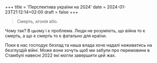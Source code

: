 +++
title = 'Перспектива україни на 2024'
date = 2024-01-23T21:12:14+02:00
draft = false
+++

> Смерть, агонія або.

Чому так? В цьому і є проблема. Люди не розуміють, що війна то є смерть, а що є смерть то є фатально для країни.

Поки в нас господує безлад та наша влада хоче надалі наживатись на безглуздій війні. Може вони хочуть щоб ми забули про перемовини в Стамбулі навесні 2022 які могли завершити цей жах. 

